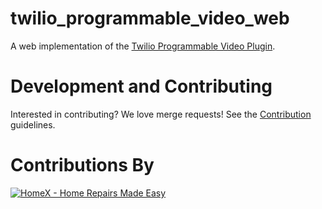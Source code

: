 # twilio_programmable_video_web

A web implementation of the [Twilio Programmable Video Plugin](https://pub.dev/packages/twilio_programmable_video).

# Development and Contributing

Interested in contributing? We love merge requests! See the [Contribution](https://gitlab.com/twilio-flutter/programmable-video/-/tree/master/CONTRIBUTING.md) guidelines.

# Contributions By

[![HomeX - Home Repairs Made Easy](https://homex.com/static/brand/homex-logo-green.svg)](https://homex.com)
